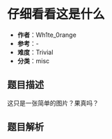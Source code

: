 # 仔细看看这是什么

- **作者**：Wh1te_0range
- **参考**：-
- **难度**：Trivial
- **分类**：misc

## 题目描述

这只是一张简单的图片？果真吗？

## 题目解析
